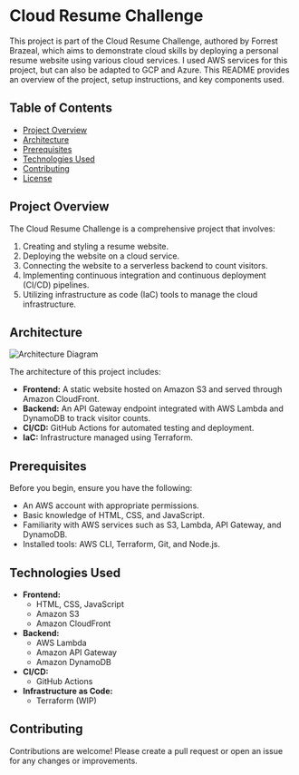 # Cloud Resume Challenge

This project is part of the Cloud Resume Challenge, authored by Forrest Brazeal, which aims to demonstrate cloud skills by deploying a personal resume website using various cloud services.
I used AWS services for this project, but can also be adapted to GCP and Azure.
This README provides an overview of the project, setup instructions, and key components used.

## Table of Contents
- [Project Overview](#project-overview)
- [Architecture](#architecture)
- [Prerequisites](#prerequisites)
- [Technologies Used](#technologies-used)
- [Contributing](#contributing)
- [License](#license)

## Project Overview

The Cloud Resume Challenge is a comprehensive project that involves:
1. Creating and styling a resume website.
2. Deploying the website on a cloud service.
3. Connecting the website to a serverless backend to count visitors.
4. Implementing continuous integration and continuous deployment (CI/CD) pipelines.
5. Utilizing infrastructure as code (IaC) tools to manage the cloud infrastructure.

## Architecture

![Architecture Diagram](path-to-your-architecture-diagram.png)

The architecture of this project includes:
- **Frontend:** A static website hosted on Amazon S3 and served through Amazon CloudFront.
- **Backend:** An API Gateway endpoint integrated with AWS Lambda and DynamoDB to track visitor counts.
- **CI/CD:** GitHub Actions for automated testing and deployment.
- **IaC:** Infrastructure managed using Terraform.

## Prerequisites

Before you begin, ensure you have the following:
- An AWS account with appropriate permissions.
- Basic knowledge of HTML, CSS, and JavaScript.
- Familiarity with AWS services such as S3, Lambda, API Gateway, and DynamoDB.
- Installed tools: AWS CLI, Terraform, Git, and Node.js.

## Technologies Used

- **Frontend:**
  - HTML, CSS, JavaScript
  - Amazon S3
  - Amazon CloudFront
- **Backend:**
  - AWS Lambda
  - Amazon API Gateway
  - Amazon DynamoDB
- **CI/CD:**
  - GitHub Actions
- **Infrastructure as Code:**
  - Terraform (WIP)

## Contributing
Contributions are welcome! Please create a pull request or open an issue for any changes or improvements.


